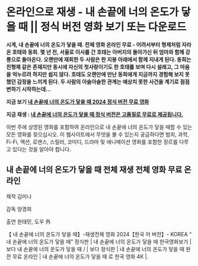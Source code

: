 # 온라인으로 재생 -  내 손끝에 너의 온도가 닿을 때 || 정식 버전 영화 보기 또는 다운로드

**시계, 내 손끝에 너의 온도가 닿을 때. 전체 영화 온라인 무료 - 어려서부터 형제처럼 자라온 호태와 동희. 몇 년 전, 서울로 이사를 간 호태는 아버지의 돌아가신 뒤 엄마와 함께 강릉으로 돌아온다. 오랜만에 재회한 두 사람은 한 지붕 아래에서 함께 지내게 된다. 동희는 친형제 같은 존재지만 동시에 자신의 첫사랑이기도 한 호태를 보며 다시 설레고, 그 마음을 억누르려 하지만 쉽지 않다. 호태도 오랜만에 만난 동희에게 지금까지 경험해 보지 못했던 감정을 느끼게 된다. 두 사람의 아슬아슬한 관계는 예상치 못한 사건을 계기로 점점 변하기 시작하는데...**

**지금 보기  [내 손끝에 너의 온도가 닿을 때 2024 정식 버전 무료 영화](https://korea-munggah.github.io/mumbuls/ko-thetimeoffever.html)**

**지금 재생 :  [내 손끝에 너의 온도가 닿을 때 정식 버전은 고품질로 무료로 제공됩니다.](https://korea-munggah.github.io/mumbuls/ko-thetimeoffever.html)**

이번 주에 상영된 영화를 포함하여 온라인으로  내 손끝에 너의 온도가 닿을 때할 수 있는 모든 영화를 찾으십시오. 이 웹사이트에서 무엇을 볼 수 있는지 궁금하다면 범죄, 과학, Fi-Fi, 액션, 로맨스, 스릴러, 코미디, 드라마 및 애니메이션 영화를 포함한 장르를 다루고 있다는 것을 알아야 합니다.

##  내 손끝에 너의 온도가 닿을 때 전체 재생 전체 영화 무료 온라인

제작
김미나

감독
양경희

출연
원태민, 도우 外

【 내 손끝에 너의 온도가 닿을 때】-재생전체 영화 2024【한국 어 버전】- KOREA “ 내 손끝에 너의 온도가 닿을 때” 정식판 |  내 손끝에 너의 온도가 닿을 때 한국영화보기 | 보다  내 손끝에 너의 온도가 닿을 때 / | 보다 정식판 |  내 손끝에 너의 온도가 닿을 때 완전 무료 온라인 |  내 손끝에 너의 온도가 닿을 때 로 한국 영화 4K |.
